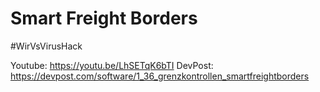 # Smart Freight Borders

#WirVsVirusHack

Youtube: https://youtu.be/LhSETqK6bTI
DevPost: https://devpost.com/software/1_36_grenzkontrollen_smartfreightborders